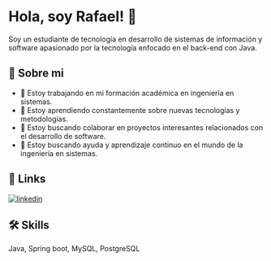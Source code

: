 
# Hola, soy Rafael! 👋
Soy un estudiante de tecnología en desarrollo de sistemas de información y software apasionado por la tecnología enfocado en el back-end con Java.

## 🚀 Sobre mi

* 🔭 Estoy trabajando en mi formación académica en ingeniería en sistemas.
* 🌱 Estoy aprendiendo constantemente sobre nuevas tecnologías y metodologías.
* 👯 Estoy buscando colaborar en proyectos interesantes relacionados con el desarrollo de software.
* 🤔 Estoy buscando ayuda y aprendizaje continuo en el mundo de la ingeniería en sistemas.

## 🔗 Links
<!-- [![portfolio](https://img.shields.io/badge/my_portfolio-000?style=for-the-badge&logo=ko-fi&logoColor=white)](https://katherineoelsner.com/) -->
[![linkedin](https://img.shields.io/badge/linkedin-0A66C2?style=for-the-badge&logo=linkedin&logoColor=white)](www.linkedin.com/in/rafael-barragan-acevedo-7785bb216)


## 🛠 Skills
Java, Spring boot, MySQL, PostgreSQL

